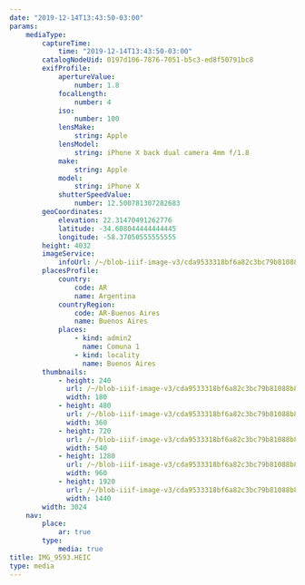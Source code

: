 ```yaml
---
date: "2019-12-14T13:43:50-03:00"
params:
    mediaType:
        captureTime:
            time: "2019-12-14T13:43:50-03:00"
        catalogNodeUid: 0197d106-7876-7051-b5c3-ed8f50791bc8
        exifProfile:
            apertureValue:
                number: 1.8
            focalLength:
                number: 4
            iso:
                number: 100
            lensMake:
                string: Apple
            lensModel:
                string: iPhone X back dual camera 4mm f/1.8
            make:
                string: Apple
            model:
                string: iPhone X
            shutterSpeedValue:
                number: 12.500781307282683
        geoCoordinates:
            elevation: 22.31470491262776
            latitude: -34.608044444444445
            longitude: -58.37050555555555
        height: 4032
        imageService:
            infoUrl: /~/blob-iiif-image-v3/cda9533318bf6a82c3bc79b81088b8fdb1dfa92536ba2c5135638c33ad564cf8/info.json
        placesProfile:
            country:
                code: AR
                name: Argentina
            countryRegion:
                code: AR-Buenos Aires
                name: Buenos Aires
            places:
                - kind: admin2
                  name: Comuna 1
                - kind: locality
                  name: Buenos Aires
        thumbnails:
            - height: 240
              url: /~/blob-iiif-image-v3/cda9533318bf6a82c3bc79b81088b8fdb1dfa92536ba2c5135638c33ad564cf8/full/180%2C240/0/default.jpg
              width: 180
            - height: 480
              url: /~/blob-iiif-image-v3/cda9533318bf6a82c3bc79b81088b8fdb1dfa92536ba2c5135638c33ad564cf8/full/360%2C480/0/default.jpg
              width: 360
            - height: 720
              url: /~/blob-iiif-image-v3/cda9533318bf6a82c3bc79b81088b8fdb1dfa92536ba2c5135638c33ad564cf8/full/540%2C720/0/default.jpg
              width: 540
            - height: 1280
              url: /~/blob-iiif-image-v3/cda9533318bf6a82c3bc79b81088b8fdb1dfa92536ba2c5135638c33ad564cf8/full/960%2C1280/0/default.jpg
              width: 960
            - height: 1920
              url: /~/blob-iiif-image-v3/cda9533318bf6a82c3bc79b81088b8fdb1dfa92536ba2c5135638c33ad564cf8/full/1440%2C1920/0/default.jpg
              width: 1440
        width: 3024
    nav:
        place:
            ar: true
        type:
            media: true
title: IMG_9593.HEIC
type: media
---
```

